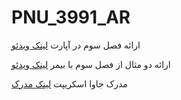 # PNU_3991_AR
ارائه فصل سوم در آپارت  [لینک ویدئو](https://www.aparat.com/v/4BSGl)

ارائه دو مثال از فصل سوم با بیمر  [لینک ویدئو](https://www.aparat.com/v/Ji6kz)

مدرک جاوا اسکریپت  [لینک مدرک](https://www.aparat.com/v/4BSGl)
